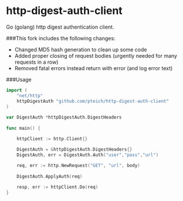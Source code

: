http-digest-auth-client
=======================

Go (golang) http digest authentication client.

###This fork includes the following changes:

- Changed MD5 hash generation to clean up some code
- Added proper closing of request bodies (urgently needed for many requests in a row)
- Removed fatal errors instead return with error (and log error text)
 
###Usage

```go
import (
    "net/http"
    httpDigestAuth "github.com/pteich/http-digest-auth-client"
)
 
var DigestAuth *httpDigestAuth.DigestHeaders
 
func main() {

    httpClient := http.Client{}

    DigestAuth = &httpDigestAuth.DigestHeaders{}
    DigestAuth, err = DigestAuth.Auth("user","pass","url")
	
    req, err := http.NewRequest("GET", "url", body)	
	
    DigestAuth.ApplyAuth(req)

    resp, err := httpClient.Do(req)
}
 
 ```
